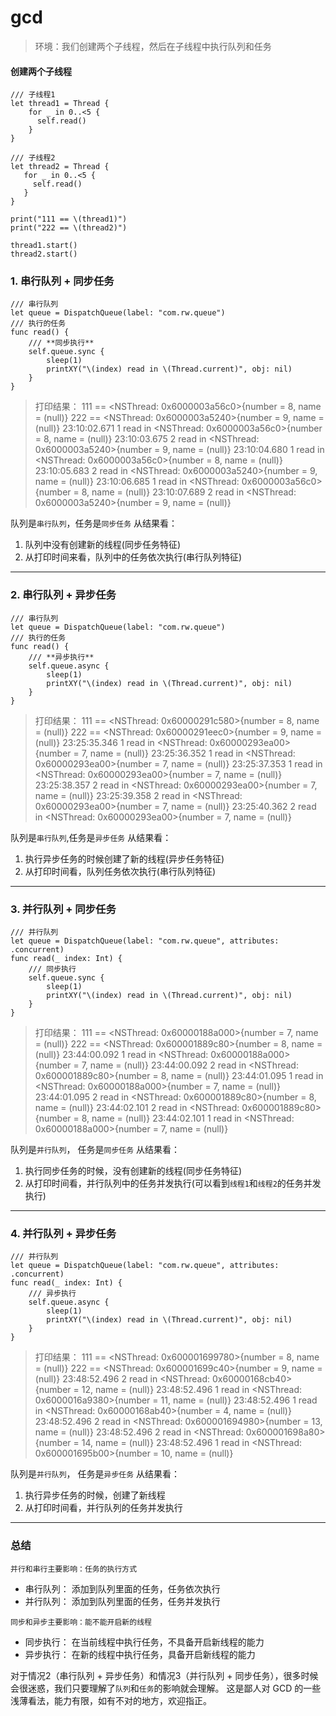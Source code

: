 # gcd
> 环境：我们创建两个子线程，然后在子线程中执行队列和任务

#### 创建两个子线程
```
/// 子线程1
let thread1 = Thread {
    for _ in 0..<5 {
      self.read()
    }
}

/// 子线程2
let thread2 = Thread {
   for _ in 0..<5 {
     self.read()
   }
}

print("111 == \(thread1)")
print("222 == \(thread2)")

thread1.start()
thread2.start()
```

### 1. 串行队列 + 同步任务
```
/// 串行队列
let queue = DispatchQueue(label: "com.rw.queue")
/// 执行的任务
func read() {
    /// **同步执行**
    self.queue.sync {
        sleep(1)
        printXY("\(index) read in \(Thread.current)", obj: nil)
    }
}
```
> 打印结果： 
111 == <NSThread: 0x6000003a56c0>{number = 8, name = (null)}
222 == <NSThread: 0x6000003a5240>{number = 9, name = (null)}
23:10:02.671  1 read in <NSThread: 0x6000003a56c0>{number = 8, name = (null)}
23:10:03.675  2 read in <NSThread: 0x6000003a5240>{number = 9, name = (null)}
23:10:04.680  1 read in <NSThread: 0x6000003a56c0>{number = 8, name = (null)}
23:10:05.683  2 read in <NSThread: 0x6000003a5240>{number = 9, name = (null)}
23:10:06.685  1 read in <NSThread: 0x6000003a56c0>{number = 8, name = (null)}
23:10:07.689  2 read in <NSThread: 0x6000003a5240>{number = 9, name = (null)}  

队列是`串行队列`，任务是`同步任务`
从结果看： 
1. 队列中没有创建新的线程(同步任务特征)
2. 从打印时间来看，队列中的任务依次执行(串行队列特征)
---

### 2. 串行队列 + 异步任务
```
/// 串行队列
let queue = DispatchQueue(label: "com.rw.queue")
/// 执行的任务
func read() {
    /// **异步执行**
    self.queue.async {
        sleep(1)
        printXY("\(index) read in \(Thread.current)", obj: nil)
    }
}
```
> 打印结果： 
111 == <NSThread: 0x60000291c580>{number = 8, name = (null)}
222 == <NSThread: 0x60000291eec0>{number = 9, name = (null)}
23:25:35.346  1 read in <NSThread: 0x60000293ea00>{number = 7, name = (null)}
23:25:36.352  1 read in <NSThread: 0x60000293ea00>{number = 7, name = (null)}
23:25:37.353  1 read in <NSThread: 0x60000293ea00>{number = 7, name = (null)}
23:25:38.357  2 read in <NSThread: 0x60000293ea00>{number = 7, name = (null)}
23:25:39.358  2 read in <NSThread: 0x60000293ea00>{number = 7, name = (null)}
23:25:40.362  2 read in <NSThread: 0x60000293ea00>{number = 7, name = (null)}

队列是`串行队列`,任务是`异步任务`
从结果看：
1. 执行异步任务的时候创建了新的线程(异步任务特征)
2. 从打印时间看，队列任务依次执行(串行队列特征)
---
### 3. 并行队列 + 同步任务
```
/// 并行队列
let queue = DispatchQueue(label: "com.rw.queue", attributes: .concurrent)
func read(_ index: Int) {
    /// 同步执行
    self.queue.sync {
        sleep(1)
        printXY("\(index) read in \(Thread.current)", obj: nil)
    }
}
```
> 打印结果：
111 == <NSThread: 0x60000188a000>{number = 7, name = (null)}
222 == <NSThread: 0x600001889c80>{number = 8, name = (null)}
23:44:00.092  1 read in <NSThread: 0x60000188a000>{number = 7, name = (null)}
23:44:00.092  2 read in <NSThread: 0x600001889c80>{number = 8, name = (null)}
23:44:01.095  1 read in <NSThread: 0x60000188a000>{number = 7, name = (null)}
23:44:01.095  2 read in <NSThread: 0x600001889c80>{number = 8, name = (null)}
23:44:02.101  2 read in <NSThread: 0x600001889c80>{number = 8, name = (null)}
23:44:02.101  1 read in <NSThread: 0x60000188a000>{number = 7, name = (null)}

队列是`并行队列`， 任务是`同步任务`
从结果看：
1. 执行同步任务的时候，没有创建新的线程(同步任务特征)
2. 从打印时间看，并行队列中的任务并发执行(可以看到`线程1`和`线程2`的任务并发执行)
---
### 4. 并行队列 + 异步任务
```
/// 并行队列
let queue = DispatchQueue(label: "com.rw.queue", attributes: .concurrent)
func read(_ index: Int) {
    /// 异步执行
    self.queue.async {
        sleep(1)
        printXY("\(index) read in \(Thread.current)", obj: nil)
    }
}
```
> 打印结果：
111 == <NSThread: 0x600001699780>{number = 8, name = (null)}
222 == <NSThread: 0x600001699c40>{number = 9, name = (null)}
23:48:52.496  2 read in <NSThread: 0x60000168cb40>{number = 12, name = (null)}
23:48:52.496  1 read in <NSThread: 0x6000016a9380>{number = 11, name = (null)}
23:48:52.496  1 read in <NSThread: 0x60000168ab40>{number = 4, name = (null)}
23:48:52.496  2 read in <NSThread: 0x600001694980>{number = 13, name = (null)}
23:48:52.496  2 read in <NSThread: 0x600001698a80>{number = 14, name = (null)}
23:48:52.496  1 read in <NSThread: 0x600001695b00>{number = 10, name = (null)}

队列是`并行队列`， 任务是`异步任务`
从结果看：
1. 执行异步任务的时候，创建了新线程
2. 从打印时间看，并行队列的任务并发执行
---
### 总结
`并行和串行主要影响：任务的执行方式`
- 串行队列： 添加到队列里面的任务，任务依次执行
- 并行队列： 添加到队列里面的任务，任务并发执行

`同步和异步主要影响：能不能开启新的线程`
- 同步执行： 在当前线程中执行任务，不具备开启新线程的能力
- 异步执行： 在新的线程中执行任务，具备开启新线程的能力

对于情况2（串行队列 + 异步任务）和情况3（并行队列 + 同步任务），很多时候会很迷惑，我们只要理解了`队列`和`任务`的影响就会理解。
这是鄙人对 GCD 的一些浅薄看法，能力有限，如有不对的地方，欢迎指正。
